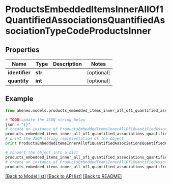 # ProductsEmbeddedItemsInnerAllOf1QuantifiedAssociationsQuantifiedAssociationTypeCodeProductsInner


## Properties
Name | Type | Description | Notes
------------ | ------------- | ------------- | -------------
**identifier** | **str** |  | [optional] 
**quantity** | **int** |  | [optional] 

## Example

```python
from akeneo.models.products_embedded_items_inner_all_of1_quantified_associations_quantified_association_type_code_products_inner import ProductsEmbeddedItemsInnerAllOf1QuantifiedAssociationsQuantifiedAssociationTypeCodeProductsInner

# TODO update the JSON string below
json = "{}"
# create an instance of ProductsEmbeddedItemsInnerAllOf1QuantifiedAssociationsQuantifiedAssociationTypeCodeProductsInner from a JSON string
products_embedded_items_inner_all_of1_quantified_associations_quantified_association_type_code_products_inner_instance = ProductsEmbeddedItemsInnerAllOf1QuantifiedAssociationsQuantifiedAssociationTypeCodeProductsInner.from_json(json)
# print the JSON string representation of the object
print ProductsEmbeddedItemsInnerAllOf1QuantifiedAssociationsQuantifiedAssociationTypeCodeProductsInner.to_json()

# convert the object into a dict
products_embedded_items_inner_all_of1_quantified_associations_quantified_association_type_code_products_inner_dict = products_embedded_items_inner_all_of1_quantified_associations_quantified_association_type_code_products_inner_instance.to_dict()
# create an instance of ProductsEmbeddedItemsInnerAllOf1QuantifiedAssociationsQuantifiedAssociationTypeCodeProductsInner from a dict
products_embedded_items_inner_all_of1_quantified_associations_quantified_association_type_code_products_inner_form_dict = products_embedded_items_inner_all_of1_quantified_associations_quantified_association_type_code_products_inner.from_dict(products_embedded_items_inner_all_of1_quantified_associations_quantified_association_type_code_products_inner_dict)
```
[[Back to Model list]](../README.md#documentation-for-models) [[Back to API list]](../README.md#documentation-for-api-endpoints) [[Back to README]](../README.md)


